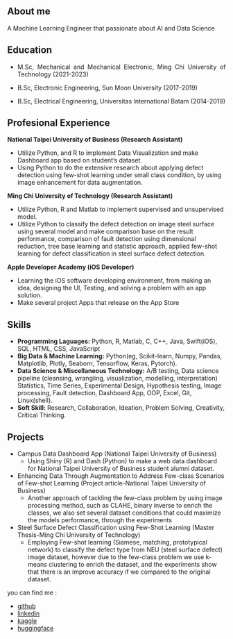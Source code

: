 ## About me
A Machine Learning Engineer that passionate about AI and Data Science 

## Education 
- <p align="justify">M.Sc, Mechanical and Mechanical Electronic, Ming Chi University of Technology (2021-2023)</p>
- <p align="justify">B.Sc, Electronic Engineering, Sun Moon University (2017-2019)</p>
- <p align="justify">B.Sc, Electrical Engineering, Universitas International Batam (2014-2019)</p>

## Profesional Experience
**National Taipei University of Business (Research Assistant)**
  - Utilize Python, and R to implement Data Visualization and make Dashboard app based on student’s dataset.
  - Using Python to do the extensive research about applying defect detection using few-shot learning under small class condition, by using image enhancement for data augmentation.

**Ming Chi University of Technology (Research Assistant)**
  - Utilize Python, R and Matlab to implement supervised and unsupervised model.
  - Utilize Python to classify the defect detection on image steel surface using several model and make comparison base on the result performance, comparison of fault detection using dimensional reduction, tree base learning and statistic approach, applied few-shot learning for defect classification in steel surface defect detection.
    
**Apple Developer Academy (iOS Developer)**
  - Learning the iOS software developing environment, from making an idea, designing the UI, Testing, and solving a problem with an app solution.
  - Make several project Apps that release on the App Store

## Skills
- **Programming Laguages:** Python, R, Matlab, C, C++, Java, Swift(iOS), SQL, HTML, CSS, JavaScript
- **Big Data & Machine Learning:** Python(eg, Scikit-learn, Numpy, Pandas, Matplotlib, Plotly, Seaborn, Tensorflow, Keras, Pytorch).
- **Data Science & Miscellaneous Technology:** A/B testing, Data science pipeline (cleansing, wrangling, visualization, modelling, interpretation) Statistics, Time Series, Experimental Design, Hypothesis testing, Image processing, Fault detection, Dashboard App, OOP, Excel, Git, Linux(shell).
- **Soft Skill:** Research, Collaboration, Ideation, Problem Solving, Creativity, Critical Thinking.

## Projects
- Campus Data Dashboard App 
  (National Taipei University of Business)
  - Using Shiny (R) and Dash (Python) to make a web data dashboard for National Taipei University of Business student alumni dataset.
- Enhancing Data Through Augmentation to Address Few-class Scenarios of Few-shot Learning
  (Project article-National Taipei University of Business)
  - Another approach of tackling the few-class problem by using image processing method, such as CLAHE, binary inverse to enrich the classes, we also set 
    several dataset conditions that could maximize the models performance, through the experiments
- Steel Surface Defect Classification using Few-Shot Learning
  (Master Thesis-Ming Chi University of Technology)
  - Employing Few-shot learning (Siamese, matching, prototypical network) to classify the defect type from NEU (steel surface defect) image dataset, 
    however due to the few-class problem we use k-means clustering to enrich the dataset, and the experiments show that there is an improve accuracy if we 
    compared to the original dataset.

you can find me :
- [github](https://github.com/milhamat)
- [linkedin](https://www.linkedin.com/in/milhamat/)
- [kaggle](https://www.kaggle.com/ilhamatt)
- [huggingface](https://huggingface.co/milhamat)
